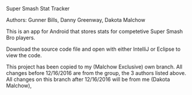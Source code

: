 Super Smash Stat Tracker

Authors: Gunner Bills, Danny Greenway, Dakota Malchow

This is an app for Android that stores stats for competetive Super Smash Bro players.

Download the source code file and open with either IntelliJ or Eclipse to view the code.



This project has been copied to my (Malchow Exclusive) own branch. All changes before 12/16/2016 are from the group, the 3 authors listed above. All changes on this branch after 12/16/2016 will be from me (Dakota Malchow),